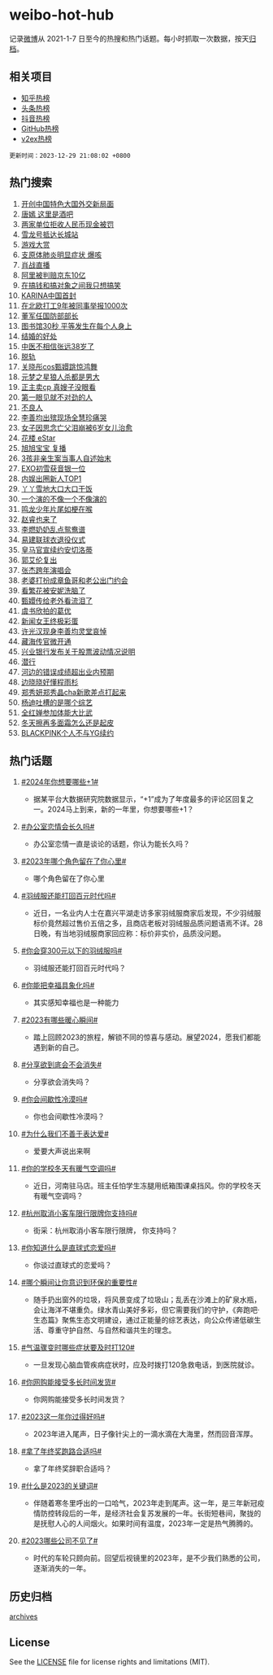 # weibo-hot-hub

记录[微博](https://www.weibo.com)从 2021-1-7 日至今的热搜和热门话题。每小时抓取一次数据，按天[归档](archives)。

## 相关项目

- [知乎热榜](https://github.com/lonnyzhang423/zhihu-hot-hub)
- [头条热榜](https://github.com/lonnyzhang423/toutiao-hot-hub)
- [抖音热榜](https://github.com/lonnyzhang423/douyin-hot-hub)
- [GitHub热榜](https://github.com/lonnyzhang423/github-hot-hub)
- [v2ex热榜](https://github.com/lonnyzhang423/v2ex-hot-hub)


`更新时间：2023-12-29 21:08:02 +0800`

## 热门搜索

1. [开创中国特色大国外交新局面](https://m.weibo.cn/search?containerid=100103type%3D1%26t%3D10%26q%3D%23%E5%BC%80%E5%88%9B%E4%B8%AD%E5%9B%BD%E7%89%B9%E8%89%B2%E5%A4%A7%E5%9B%BD%E5%A4%96%E4%BA%A4%E6%96%B0%E5%B1%80%E9%9D%A2%23&stream_entry_id=51&isnewpage=1&extparam=seat%3D1%26stream_entry_id%3D51%26pos%3D0%26filter_type%3Drealtimehot%26dgr%3D0%26c_type%3D51%26q%3D%2523%25E5%25BC%2580%25E5%2588%259B%25E4%25B8%25AD%25E5%259B%25BD%25E7%2589%25B9%25E8%2589%25B2%25E5%25A4%25A7%25E5%259B%25BD%25E5%25A4%2596%25E4%25BA%25A4%25E6%2596%25B0%25E5%25B1%2580%25E9%259D%25A2%2523%26cate%3D10103%26display_time%3D1703855281%26pre_seqid%3D1703855281034015659163)
1. [唐嫣 这里是酒吧](https://m.weibo.cn/search?containerid=100103type%3D1%26t%3D10%26q%3D%E5%94%90%E5%AB%A3+%E8%BF%99%E9%87%8C%E6%98%AF%E9%85%92%E5%90%A7&stream_entry_id=31&isnewpage=1&extparam=seat%3D1%26lcate%3D5001%26filter_type%3Drealtimehot%26c_type%3D31%26q%3D%25E5%2594%2590%25E5%25AB%25A3%2520%25E8%25BF%2599%25E9%2587%258C%25E6%2598%25AF%25E9%2585%2592%25E5%2590%25A7%26cate%3D5001%26stream_entry_id%3D31%26pos%3D0%26band_rank%3D1%26realpos%3D1%26flag%3D2%26dgr%3D0%26display_time%3D1703855281%26pre_seqid%3D1703855281034015659163)
1. [两家单位拒收人民币现金被罚](https://m.weibo.cn/search?containerid=100103type%3D1%26t%3D10%26q%3D%23%E4%B8%A4%E5%AE%B6%E5%8D%95%E4%BD%8D%E6%8B%92%E6%94%B6%E4%BA%BA%E6%B0%91%E5%B8%81%E7%8E%B0%E9%87%91%E8%A2%AB%E7%BD%9A%23&stream_entry_id=31&isnewpage=1&extparam=seat%3D1%26lcate%3D5001%26filter_type%3Drealtimehot%26c_type%3D31%26q%3D%2523%25E4%25B8%25A4%25E5%25AE%25B6%25E5%258D%2595%25E4%25BD%258D%25E6%258B%2592%25E6%2594%25B6%25E4%25BA%25BA%25E6%25B0%2591%25E5%25B8%2581%25E7%258E%25B0%25E9%2587%2591%25E8%25A2%25AB%25E7%25BD%259A%2523%26cate%3D5001%26stream_entry_id%3D31%26pos%3D1%26band_rank%3D2%26realpos%3D2%26flag%3D2%26dgr%3D0%26display_time%3D1703855281%26pre_seqid%3D1703855281034015659163)
1. [雪龙号抵达长城站](https://m.weibo.cn/search?containerid=100103type%3D1%26t%3D10%26q%3D%23%E9%9B%AA%E9%BE%99%E5%8F%B7%E6%8A%B5%E8%BE%BE%E9%95%BF%E5%9F%8E%E7%AB%99%23&stream_entry_id=31&isnewpage=1&extparam=seat%3D1%26lcate%3D5001%26filter_type%3Drealtimehot%26c_type%3D31%26q%3D%2523%25E9%259B%25AA%25E9%25BE%2599%25E5%258F%25B7%25E6%258A%25B5%25E8%25BE%25BE%25E9%2595%25BF%25E5%259F%258E%25E7%25AB%2599%2523%26cate%3D5001%26stream_entry_id%3D31%26pos%3D2%26band_rank%3D3%26realpos%3D3%26flag%3D0%26dgr%3D0%26display_time%3D1703855281%26pre_seqid%3D1703855281034015659163)
1. [游戏大赏](https://m.weibo.cn/search?containerid=100103type%3D1%26t%3D10%26q%3D%23%E6%B8%B8%E6%88%8F%E5%A4%A7%E8%B5%8F%23&stream_entry_id=31&isnewpage=1&extparam=seat%3D1%26lcate%3D5001%26adid%3D216390%26filter_type%3Drealtimehot%26is_ad_pos%3D1%26c_type%3D31%26q%3D%2523%25E6%25B8%25B8%25E6%2588%258F%25E5%25A4%25A7%25E8%25B5%258F%2523%26cate%3D5001%26stream_entry_id%3D31%26pos%3D3%26band_rank%3D4%26dgr%3D0%26display_time%3D1703855281%26pre_seqid%3D1703855281034015659163)
1. [支原体肺炎明显症状 爆咳](https://m.weibo.cn/search?containerid=100103type%3D1%26t%3D10%26q%3D%E6%94%AF%E5%8E%9F%E4%BD%93%E8%82%BA%E7%82%8E%E6%98%8E%E6%98%BE%E7%97%87%E7%8A%B6+%E7%88%86%E5%92%B3&stream_entry_id=31&isnewpage=1&extparam=seat%3D1%26lcate%3D5001%26filter_type%3Drealtimehot%26c_type%3D31%26q%3D%25E6%2594%25AF%25E5%258E%259F%25E4%25BD%2593%25E8%2582%25BA%25E7%2582%258E%25E6%2598%258E%25E6%2598%25BE%25E7%2597%2587%25E7%258A%25B6%2520%25E7%2588%2586%25E5%2592%25B3%26cate%3D5001%26stream_entry_id%3D31%26pos%3D4%26band_rank%3D4%26realpos%3D4%26flag%3D2%26dgr%3D0%26display_time%3D1703855281%26pre_seqid%3D1703855281034015659163)
1. [肖战直播](https://m.weibo.cn/search?containerid=100103type%3D1%26t%3D10%26q%3D%E8%82%96%E6%88%98%E7%9B%B4%E6%92%AD&stream_entry_id=31&isnewpage=1&extparam=seat%3D1%26lcate%3D5001%26filter_type%3Drealtimehot%26c_type%3D31%26q%3D%25E8%2582%2596%25E6%2588%2598%25E7%259B%25B4%25E6%2592%25AD%26cate%3D5001%26stream_entry_id%3D31%26pos%3D5%26band_rank%3D5%26realpos%3D5%26flag%3D1%26dgr%3D0%26display_time%3D1703855281%26pre_seqid%3D1703855281034015659163)
1. [阿里被判赔京东10亿](https://m.weibo.cn/search?containerid=100103type%3D1%26t%3D10%26q%3D%23%E9%98%BF%E9%87%8C%E8%A2%AB%E5%88%A4%E8%B5%94%E4%BA%AC%E4%B8%9C10%E4%BA%BF%23&stream_entry_id=31&isnewpage=1&extparam=seat%3D1%26lcate%3D5001%26filter_type%3Drealtimehot%26c_type%3D31%26q%3D%2523%25E9%2598%25BF%25E9%2587%258C%25E8%25A2%25AB%25E5%2588%25A4%25E8%25B5%2594%25E4%25BA%25AC%25E4%25B8%259C10%25E4%25BA%25BF%2523%26cate%3D5001%26stream_entry_id%3D31%26pos%3D6%26band_rank%3D6%26realpos%3D6%26flag%3D2%26dgr%3D0%26display_time%3D1703855281%26pre_seqid%3D1703855281034015659163)
1. [在搞钱和搞对象之间我只想搞笑](https://m.weibo.cn/search?containerid=100103type%3D1%26t%3D10%26q%3D%23%E5%9C%A8%E6%90%9E%E9%92%B1%E5%92%8C%E6%90%9E%E5%AF%B9%E8%B1%A1%E4%B9%8B%E9%97%B4%E6%88%91%E5%8F%AA%E6%83%B3%E6%90%9E%E7%AC%91%23&stream_entry_id=31&isnewpage=1&extparam=seat%3D1%26adid%3D216403%26filter_type%3Drealtimehot%26c_type%3D31%26topic_ad%3D1%26cate%3D5001%26stream_entry_id%3D31%26pos%3D7%26is_ad_pos%3D1%26lcate%3D5001%26band_rank%3D7%26q%3D%2523%25E5%259C%25A8%25E6%2590%259E%25E9%2592%25B1%25E5%2592%258C%25E6%2590%259E%25E5%25AF%25B9%25E8%25B1%25A1%25E4%25B9%258B%25E9%2597%25B4%25E6%2588%2591%25E5%258F%25AA%25E6%2583%25B3%25E6%2590%259E%25E7%25AC%2591%2523%26dgr%3D0%26display_time%3D1703855281%26pre_seqid%3D1703855281034015659163)
1. [KARINA中国首封](https://m.weibo.cn/search?containerid=100103type%3D1%26t%3D10%26q%3D%23KARINA%E4%B8%AD%E5%9B%BD%E9%A6%96%E5%B0%81%23&stream_entry_id=31&isnewpage=1&extparam=seat%3D1%26lcate%3D5001%26filter_type%3Drealtimehot%26c_type%3D31%26q%3D%2523KARINA%25E4%25B8%25AD%25E5%259B%25BD%25E9%25A6%2596%25E5%25B0%2581%2523%26cate%3D5001%26stream_entry_id%3D31%26pos%3D8%26band_rank%3D7%26realpos%3D7%26flag%3D1%26dgr%3D0%26display_time%3D1703855281%26pre_seqid%3D1703855281034015659163)
1. [在北欧打工9年被同事举报1000次](https://m.weibo.cn/search?containerid=100103type%3D1%26t%3D10%26q%3D%23%E5%9C%A8%E5%8C%97%E6%AC%A7%E6%89%93%E5%B7%A59%E5%B9%B4%E8%A2%AB%E5%90%8C%E4%BA%8B%E4%B8%BE%E6%8A%A51000%E6%AC%A1%23&stream_entry_id=31&isnewpage=1&extparam=seat%3D1%26lcate%3D5001%26filter_type%3Drealtimehot%26c_type%3D31%26q%3D%2523%25E5%259C%25A8%25E5%258C%2597%25E6%25AC%25A7%25E6%2589%2593%25E5%25B7%25A59%25E5%25B9%25B4%25E8%25A2%25AB%25E5%2590%258C%25E4%25BA%258B%25E4%25B8%25BE%25E6%258A%25A51000%25E6%25AC%25A1%2523%26cate%3D5001%26stream_entry_id%3D31%26pos%3D9%26band_rank%3D8%26realpos%3D8%26flag%3D0%26dgr%3D0%26display_time%3D1703855281%26pre_seqid%3D1703855281034015659163)
1. [董军任国防部部长](https://m.weibo.cn/search?containerid=100103type%3D1%26t%3D10%26q%3D%23%E8%91%A3%E5%86%9B%E4%BB%BB%E5%9B%BD%E9%98%B2%E9%83%A8%E9%83%A8%E9%95%BF%23&stream_entry_id=31&isnewpage=1&extparam=seat%3D1%26lcate%3D5001%26filter_type%3Drealtimehot%26c_type%3D31%26q%3D%2523%25E8%2591%25A3%25E5%2586%259B%25E4%25BB%25BB%25E5%259B%25BD%25E9%2598%25B2%25E9%2583%25A8%25E9%2583%25A8%25E9%2595%25BF%2523%26cate%3D5001%26stream_entry_id%3D31%26pos%3D10%26band_rank%3D9%26realpos%3D9%26flag%3D0%26dgr%3D0%26display_time%3D1703855281%26pre_seqid%3D1703855281034015659163)
1. [图书馆30秒 平等发生在每个人身上](https://m.weibo.cn/search?containerid=100103type%3D1%26t%3D10%26q%3D%E5%9B%BE%E4%B9%A6%E9%A6%8630%E7%A7%92+%E5%B9%B3%E7%AD%89%E5%8F%91%E7%94%9F%E5%9C%A8%E6%AF%8F%E4%B8%AA%E4%BA%BA%E8%BA%AB%E4%B8%8A&stream_entry_id=31&isnewpage=1&extparam=seat%3D1%26lcate%3D5001%26filter_type%3Drealtimehot%26c_type%3D31%26q%3D%25E5%259B%25BE%25E4%25B9%25A6%25E9%25A6%258630%25E7%25A7%2592%2520%25E5%25B9%25B3%25E7%25AD%2589%25E5%258F%2591%25E7%2594%259F%25E5%259C%25A8%25E6%25AF%258F%25E4%25B8%25AA%25E4%25BA%25BA%25E8%25BA%25AB%25E4%25B8%258A%26cate%3D5001%26stream_entry_id%3D31%26pos%3D11%26band_rank%3D10%26realpos%3D10%26flag%3D1%26dgr%3D0%26display_time%3D1703855281%26pre_seqid%3D1703855281034015659163)
1. [结婚的好处](https://m.weibo.cn/search?containerid=100103type%3D1%26t%3D10%26q%3D%E7%BB%93%E5%A9%9A%E7%9A%84%E5%A5%BD%E5%A4%84&stream_entry_id=31&isnewpage=1&extparam=seat%3D1%26lcate%3D5001%26filter_type%3Drealtimehot%26c_type%3D31%26q%3D%25E7%25BB%2593%25E5%25A9%259A%25E7%259A%2584%25E5%25A5%25BD%25E5%25A4%2584%26cate%3D5001%26stream_entry_id%3D31%26pos%3D12%26band_rank%3D11%26realpos%3D11%26flag%3D0%26dgr%3D0%26display_time%3D1703855281%26pre_seqid%3D1703855281034015659163)
1. [中医不相信张远38岁了](https://m.weibo.cn/search?containerid=100103type%3D1%26t%3D10%26q%3D%E4%B8%AD%E5%8C%BB%E4%B8%8D%E7%9B%B8%E4%BF%A1%E5%BC%A0%E8%BF%9C38%E5%B2%81%E4%BA%86&stream_entry_id=31&isnewpage=1&extparam=seat%3D1%26lcate%3D5001%26filter_type%3Drealtimehot%26c_type%3D31%26q%3D%25E4%25B8%25AD%25E5%258C%25BB%25E4%25B8%258D%25E7%259B%25B8%25E4%25BF%25A1%25E5%25BC%25A0%25E8%25BF%259C38%25E5%25B2%2581%25E4%25BA%2586%26cate%3D5001%26stream_entry_id%3D31%26pos%3D13%26band_rank%3D12%26realpos%3D12%26flag%3D2%26dgr%3D0%26display_time%3D1703855281%26pre_seqid%3D1703855281034015659163)
1. [脱轨](https://m.weibo.cn/search?containerid=100103type%3D1%26t%3D10%26q%3D%E8%84%B1%E8%BD%A8&stream_entry_id=31&isnewpage=1&extparam=seat%3D1%26lcate%3D5001%26filter_type%3Drealtimehot%26c_type%3D31%26q%3D%25E8%2584%25B1%25E8%25BD%25A8%26cate%3D5001%26stream_entry_id%3D31%26pos%3D14%26band_rank%3D13%26realpos%3D13%26flag%3D1%26dgr%3D0%26display_time%3D1703855281%26pre_seqid%3D1703855281034015659163)
1. [关晓彤cos甄嬛跳惊鸿舞](https://m.weibo.cn/search?containerid=100103type%3D1%26t%3D10%26q%3D%23%E5%85%B3%E6%99%93%E5%BD%A4cos%E7%94%84%E5%AC%9B%E8%B7%B3%E6%83%8A%E9%B8%BF%E8%88%9E%23&stream_entry_id=31&isnewpage=1&extparam=seat%3D1%26lcate%3D5001%26filter_type%3Drealtimehot%26c_type%3D31%26q%3D%2523%25E5%2585%25B3%25E6%2599%2593%25E5%25BD%25A4cos%25E7%2594%2584%25E5%25AC%259B%25E8%25B7%25B3%25E6%2583%258A%25E9%25B8%25BF%25E8%2588%259E%2523%26cate%3D5001%26stream_entry_id%3D31%26pos%3D15%26band_rank%3D14%26realpos%3D14%26flag%3D1%26dgr%3D0%26display_time%3D1703855281%26pre_seqid%3D1703855281034015659163)
1. [元梦之星狼人杀都是男大](https://m.weibo.cn/search?containerid=100103type%3D1%26t%3D10%26q%3D%23%E5%85%83%E6%A2%A6%E4%B9%8B%E6%98%9F%E7%8B%BC%E4%BA%BA%E6%9D%80%E9%83%BD%E6%98%AF%E7%94%B7%E5%A4%A7%23&stream_entry_id=31&isnewpage=1&extparam=seat%3D1%26lcate%3D5001%26adid%3D216945%26filter_type%3Drealtimehot%26c_type%3D31%26q%3D%2523%25E5%2585%2583%25E6%25A2%25A6%25E4%25B9%258B%25E6%2598%259F%25E7%258B%25BC%25E4%25BA%25BA%25E6%259D%2580%25E9%2583%25BD%25E6%2598%25AF%25E7%2594%25B7%25E5%25A4%25A7%2523%26cate%3D5001%26stream_entry_id%3D31%26pos%3D16%26band_rank%3D15%26realpos%3D15%26flag%3D0%26dgr%3D0%26display_time%3D1703855281%26pre_seqid%3D1703855281034015659163)
1. [正主卖cp 真嫂子没眼看](https://m.weibo.cn/search?containerid=100103type%3D1%26t%3D10%26q%3D%E6%AD%A3%E4%B8%BB%E5%8D%96cp+%E7%9C%9F%E5%AB%82%E5%AD%90%E6%B2%A1%E7%9C%BC%E7%9C%8B&stream_entry_id=31&isnewpage=1&extparam=seat%3D1%26lcate%3D5001%26filter_type%3Drealtimehot%26c_type%3D31%26q%3D%25E6%25AD%25A3%25E4%25B8%25BB%25E5%258D%2596cp%2520%25E7%259C%259F%25E5%25AB%2582%25E5%25AD%2590%25E6%25B2%25A1%25E7%259C%25BC%25E7%259C%258B%26cate%3D5001%26stream_entry_id%3D31%26pos%3D17%26band_rank%3D16%26realpos%3D16%26flag%3D2%26dgr%3D0%26display_time%3D1703855281%26pre_seqid%3D1703855281034015659163)
1. [第一眼见就不对劲的人](https://m.weibo.cn/search?containerid=100103type%3D1%26t%3D10%26q%3D%E7%AC%AC%E4%B8%80%E7%9C%BC%E8%A7%81%E5%B0%B1%E4%B8%8D%E5%AF%B9%E5%8A%B2%E7%9A%84%E4%BA%BA&stream_entry_id=31&isnewpage=1&extparam=seat%3D1%26lcate%3D5001%26filter_type%3Drealtimehot%26c_type%3D31%26q%3D%25E7%25AC%25AC%25E4%25B8%2580%25E7%259C%25BC%25E8%25A7%2581%25E5%25B0%25B1%25E4%25B8%258D%25E5%25AF%25B9%25E5%258A%25B2%25E7%259A%2584%25E4%25BA%25BA%26cate%3D5001%26stream_entry_id%3D31%26pos%3D18%26band_rank%3D17%26realpos%3D17%26flag%3D0%26dgr%3D0%26display_time%3D1703855281%26pre_seqid%3D1703855281034015659163)
1. [不良人](https://m.weibo.cn/search?containerid=100103type%3D1%26t%3D10%26q%3D%E4%B8%8D%E8%89%AF%E4%BA%BA&stream_entry_id=31&isnewpage=1&extparam=seat%3D1%26lcate%3D5001%26filter_type%3Drealtimehot%26c_type%3D31%26q%3D%25E4%25B8%258D%25E8%2589%25AF%25E4%25BA%25BA%26cate%3D5001%26stream_entry_id%3D31%26pos%3D19%26band_rank%3D18%26realpos%3D18%26flag%3D0%26dgr%3D0%26display_time%3D1703855281%26pre_seqid%3D1703855281034015659163)
1. [李善均出殡现场全慧珍痛哭](https://m.weibo.cn/search?containerid=100103type%3D1%26t%3D10%26q%3D%23%E6%9D%8E%E5%96%84%E5%9D%87%E5%87%BA%E6%AE%A1%E7%8E%B0%E5%9C%BA%E5%85%A8%E6%85%A7%E7%8F%8D%E7%97%9B%E5%93%AD%23&stream_entry_id=31&isnewpage=1&extparam=seat%3D1%26lcate%3D5001%26filter_type%3Drealtimehot%26c_type%3D31%26q%3D%2523%25E6%259D%258E%25E5%2596%2584%25E5%259D%2587%25E5%2587%25BA%25E6%25AE%25A1%25E7%258E%25B0%25E5%259C%25BA%25E5%2585%25A8%25E6%2585%25A7%25E7%258F%258D%25E7%2597%259B%25E5%2593%25AD%2523%26cate%3D5001%26stream_entry_id%3D31%26pos%3D20%26band_rank%3D19%26realpos%3D19%26flag%3D0%26dgr%3D0%26display_time%3D1703855281%26pre_seqid%3D1703855281034015659163)
1. [女子因思念亡父泪崩被6岁女儿治愈](https://m.weibo.cn/search?containerid=100103type%3D1%26t%3D10%26q%3D%23%E5%A5%B3%E5%AD%90%E5%9B%A0%E6%80%9D%E5%BF%B5%E4%BA%A1%E7%88%B6%E6%B3%AA%E5%B4%A9%E8%A2%AB6%E5%B2%81%E5%A5%B3%E5%84%BF%E6%B2%BB%E6%84%88%23&stream_entry_id=31&isnewpage=1&extparam=seat%3D1%26lcate%3D5001%26filter_type%3Drealtimehot%26c_type%3D31%26q%3D%2523%25E5%25A5%25B3%25E5%25AD%2590%25E5%259B%25A0%25E6%2580%259D%25E5%25BF%25B5%25E4%25BA%25A1%25E7%2588%25B6%25E6%25B3%25AA%25E5%25B4%25A9%25E8%25A2%25AB6%25E5%25B2%2581%25E5%25A5%25B3%25E5%2584%25BF%25E6%25B2%25BB%25E6%2584%2588%2523%26cate%3D5001%26stream_entry_id%3D31%26pos%3D21%26band_rank%3D20%26realpos%3D20%26flag%3D32768%26dgr%3D0%26display_time%3D1703855281%26pre_seqid%3D1703855281034015659163)
1. [花楼 eStar](https://m.weibo.cn/search?containerid=100103type%3D1%26t%3D10%26q%3D%E8%8A%B1%E6%A5%BC+eStar&stream_entry_id=31&isnewpage=1&extparam=seat%3D1%26lcate%3D5001%26filter_type%3Drealtimehot%26c_type%3D31%26q%3D%25E8%258A%25B1%25E6%25A5%25BC%2520eStar%26cate%3D5001%26stream_entry_id%3D31%26pos%3D22%26band_rank%3D21%26realpos%3D21%26flag%3D1%26dgr%3D0%26display_time%3D1703855281%26pre_seqid%3D1703855281034015659163)
1. [旭旭宝宝 复播](https://m.weibo.cn/search?containerid=100103type%3D1%26t%3D10%26q%3D%E6%97%AD%E6%97%AD%E5%AE%9D%E5%AE%9D+%E5%A4%8D%E6%92%AD&stream_entry_id=31&isnewpage=1&extparam=seat%3D1%26lcate%3D5001%26filter_type%3Drealtimehot%26c_type%3D31%26q%3D%25E6%2597%25AD%25E6%2597%25AD%25E5%25AE%259D%25E5%25AE%259D%2520%25E5%25A4%258D%25E6%2592%25AD%26cate%3D5001%26stream_entry_id%3D31%26pos%3D23%26band_rank%3D22%26realpos%3D22%26flag%3D0%26dgr%3D0%26display_time%3D1703855281%26pre_seqid%3D1703855281034015659163)
1. [3孩非亲生案当事人自述始末](https://m.weibo.cn/search?containerid=100103type%3D1%26t%3D10%26q%3D%233%E5%AD%A9%E9%9D%9E%E4%BA%B2%E7%94%9F%E6%A1%88%E5%BD%93%E4%BA%8B%E4%BA%BA%E8%87%AA%E8%BF%B0%E5%A7%8B%E6%9C%AB%23&stream_entry_id=31&isnewpage=1&extparam=seat%3D1%26lcate%3D5001%26filter_type%3Drealtimehot%26c_type%3D31%26q%3D%25233%25E5%25AD%25A9%25E9%259D%259E%25E4%25BA%25B2%25E7%2594%259F%25E6%25A1%2588%25E5%25BD%2593%25E4%25BA%258B%25E4%25BA%25BA%25E8%2587%25AA%25E8%25BF%25B0%25E5%25A7%258B%25E6%259C%25AB%2523%26cate%3D5001%26stream_entry_id%3D31%26pos%3D24%26band_rank%3D23%26realpos%3D23%26flag%3D1%26dgr%3D0%26display_time%3D1703855281%26pre_seqid%3D1703855281034015659163)
1. [EXO初雪获音银一位](https://m.weibo.cn/search?containerid=100103type%3D1%26t%3D10%26q%3D%23EXO%E5%88%9D%E9%9B%AA%E8%8E%B7%E9%9F%B3%E9%93%B6%E4%B8%80%E4%BD%8D%23&stream_entry_id=31&isnewpage=1&extparam=seat%3D1%26lcate%3D5001%26filter_type%3Drealtimehot%26c_type%3D31%26q%3D%2523EXO%25E5%2588%259D%25E9%259B%25AA%25E8%258E%25B7%25E9%259F%25B3%25E9%2593%25B6%25E4%25B8%2580%25E4%25BD%258D%2523%26cate%3D5001%26stream_entry_id%3D31%26pos%3D25%26band_rank%3D24%26realpos%3D24%26flag%3D0%26dgr%3D0%26display_time%3D1703855281%26pre_seqid%3D1703855281034015659163)
1. [内娱出圈新人TOP1](https://m.weibo.cn/search?containerid=100103type%3D1%26t%3D10%26q%3D%23%E5%86%85%E5%A8%B1%E5%87%BA%E5%9C%88%E6%96%B0%E4%BA%BATOP1%23&stream_entry_id=31&isnewpage=1&extparam=seat%3D1%26lcate%3D5001%26filter_type%3Drealtimehot%26c_type%3D31%26q%3D%2523%25E5%2586%2585%25E5%25A8%25B1%25E5%2587%25BA%25E5%259C%2588%25E6%2596%25B0%25E4%25BA%25BATOP1%2523%26cate%3D5001%26stream_entry_id%3D31%26pos%3D26%26band_rank%3D25%26realpos%3D25%26flag%3D1%26dgr%3D0%26display_time%3D1703855281%26pre_seqid%3D1703855281034015659163)
1. [丫丫雪地大口大口干饭](https://m.weibo.cn/search?containerid=100103type%3D1%26t%3D10%26q%3D%23%E4%B8%AB%E4%B8%AB%E9%9B%AA%E5%9C%B0%E5%A4%A7%E5%8F%A3%E5%A4%A7%E5%8F%A3%E5%B9%B2%E9%A5%AD%23&stream_entry_id=31&isnewpage=1&extparam=seat%3D1%26lcate%3D5001%26filter_type%3Drealtimehot%26c_type%3D31%26q%3D%2523%25E4%25B8%25AB%25E4%25B8%25AB%25E9%259B%25AA%25E5%259C%25B0%25E5%25A4%25A7%25E5%258F%25A3%25E5%25A4%25A7%25E5%258F%25A3%25E5%25B9%25B2%25E9%25A5%25AD%2523%26cate%3D5001%26stream_entry_id%3D31%26pos%3D27%26band_rank%3D26%26realpos%3D26%26flag%3D32768%26dgr%3D0%26display_time%3D1703855281%26pre_seqid%3D1703855281034015659163)
1. [一个演的不像一个不像演的](https://m.weibo.cn/search?containerid=100103type%3D1%26t%3D10%26q%3D%E4%B8%80%E4%B8%AA%E6%BC%94%E7%9A%84%E4%B8%8D%E5%83%8F%E4%B8%80%E4%B8%AA%E4%B8%8D%E5%83%8F%E6%BC%94%E7%9A%84&stream_entry_id=31&isnewpage=1&extparam=seat%3D1%26lcate%3D5001%26filter_type%3Drealtimehot%26c_type%3D31%26q%3D%25E4%25B8%2580%25E4%25B8%25AA%25E6%25BC%2594%25E7%259A%2584%25E4%25B8%258D%25E5%2583%258F%25E4%25B8%2580%25E4%25B8%25AA%25E4%25B8%258D%25E5%2583%258F%25E6%25BC%2594%25E7%259A%2584%26cate%3D5001%26stream_entry_id%3D31%26pos%3D28%26band_rank%3D27%26realpos%3D27%26flag%3D0%26dgr%3D0%26display_time%3D1703855281%26pre_seqid%3D1703855281034015659163)
1. [鸣龙少年片尾如梗在喉](https://m.weibo.cn/search?containerid=100103type%3D1%26t%3D10%26q%3D%E9%B8%A3%E9%BE%99%E5%B0%91%E5%B9%B4%E7%89%87%E5%B0%BE%E5%A6%82%E6%A2%97%E5%9C%A8%E5%96%89&stream_entry_id=31&isnewpage=1&extparam=seat%3D1%26lcate%3D5001%26filter_type%3Drealtimehot%26c_type%3D31%26q%3D%25E9%25B8%25A3%25E9%25BE%2599%25E5%25B0%2591%25E5%25B9%25B4%25E7%2589%2587%25E5%25B0%25BE%25E5%25A6%2582%25E6%25A2%2597%25E5%259C%25A8%25E5%2596%2589%26cate%3D5001%26stream_entry_id%3D31%26pos%3D29%26band_rank%3D28%26realpos%3D28%26flag%3D1%26dgr%3D0%26display_time%3D1703855281%26pre_seqid%3D1703855281034015659163)
1. [赵睿也来了](https://m.weibo.cn/search?containerid=100103type%3D1%26t%3D10%26q%3D%23%E8%B5%B5%E7%9D%BF%E4%B9%9F%E6%9D%A5%E4%BA%86%23&stream_entry_id=31&isnewpage=1&extparam=seat%3D1%26lcate%3D5001%26filter_type%3Drealtimehot%26c_type%3D31%26q%3D%2523%25E8%25B5%25B5%25E7%259D%25BF%25E4%25B9%259F%25E6%259D%25A5%25E4%25BA%2586%2523%26cate%3D5001%26stream_entry_id%3D31%26pos%3D30%26band_rank%3D29%26realpos%3D29%26flag%3D1%26dgr%3D0%26display_time%3D1703855281%26pre_seqid%3D1703855281034015659163)
1. [李燃奶奶乱点鸳鸯谱](https://m.weibo.cn/search?containerid=100103type%3D1%26t%3D10%26q%3D%E6%9D%8E%E7%87%83%E5%A5%B6%E5%A5%B6%E4%B9%B1%E7%82%B9%E9%B8%B3%E9%B8%AF%E8%B0%B1&stream_entry_id=31&isnewpage=1&extparam=seat%3D1%26lcate%3D5001%26filter_type%3Drealtimehot%26c_type%3D31%26q%3D%25E6%259D%258E%25E7%2587%2583%25E5%25A5%25B6%25E5%25A5%25B6%25E4%25B9%25B1%25E7%2582%25B9%25E9%25B8%25B3%25E9%25B8%25AF%25E8%25B0%25B1%26cate%3D5001%26stream_entry_id%3D31%26pos%3D31%26band_rank%3D30%26realpos%3D30%26flag%3D1%26dgr%3D0%26display_time%3D1703855281%26pre_seqid%3D1703855281034015659163)
1. [易建联球衣退役仪式](https://m.weibo.cn/search?containerid=100103type%3D1%26t%3D10%26q%3D%23%E6%98%93%E5%BB%BA%E8%81%94%E7%90%83%E8%A1%A3%E9%80%80%E5%BD%B9%E4%BB%AA%E5%BC%8F%23&stream_entry_id=31&isnewpage=1&extparam=seat%3D1%26lcate%3D5001%26filter_type%3Drealtimehot%26c_type%3D31%26q%3D%2523%25E6%2598%2593%25E5%25BB%25BA%25E8%2581%2594%25E7%2590%2583%25E8%25A1%25A3%25E9%2580%2580%25E5%25BD%25B9%25E4%25BB%25AA%25E5%25BC%258F%2523%26cate%3D5001%26stream_entry_id%3D31%26pos%3D32%26band_rank%3D31%26realpos%3D31%26flag%3D0%26dgr%3D0%26display_time%3D1703855281%26pre_seqid%3D1703855281034015659163)
1. [皇马官宣续约安切洛蒂](https://m.weibo.cn/search?containerid=100103type%3D1%26t%3D10%26q%3D%23%E7%9A%87%E9%A9%AC%E5%AE%98%E5%AE%A3%E7%BB%AD%E7%BA%A6%E5%AE%89%E5%88%87%E6%B4%9B%E8%92%82%23&stream_entry_id=31&isnewpage=1&extparam=seat%3D1%26lcate%3D5001%26filter_type%3Drealtimehot%26c_type%3D31%26q%3D%2523%25E7%259A%2587%25E9%25A9%25AC%25E5%25AE%2598%25E5%25AE%25A3%25E7%25BB%25AD%25E7%25BA%25A6%25E5%25AE%2589%25E5%2588%2587%25E6%25B4%259B%25E8%2592%2582%2523%26cate%3D5001%26stream_entry_id%3D31%26pos%3D33%26band_rank%3D32%26realpos%3D32%26flag%3D1%26dgr%3D0%26display_time%3D1703855281%26pre_seqid%3D1703855281034015659163)
1. [郭艾伦复出](https://m.weibo.cn/search?containerid=100103type%3D1%26t%3D10%26q%3D%E9%83%AD%E8%89%BE%E4%BC%A6%E5%A4%8D%E5%87%BA&stream_entry_id=31&isnewpage=1&extparam=seat%3D1%26lcate%3D5001%26filter_type%3Drealtimehot%26c_type%3D31%26q%3D%25E9%2583%25AD%25E8%2589%25BE%25E4%25BC%25A6%25E5%25A4%258D%25E5%2587%25BA%26cate%3D5001%26stream_entry_id%3D31%26pos%3D34%26band_rank%3D33%26realpos%3D33%26flag%3D1%26dgr%3D0%26display_time%3D1703855281%26pre_seqid%3D1703855281034015659163)
1. [张杰跨年演唱会](https://m.weibo.cn/search?containerid=100103type%3D1%26t%3D10%26q%3D%23%E5%BC%A0%E6%9D%B0%E8%B7%A8%E5%B9%B4%E6%BC%94%E5%94%B1%E4%BC%9A%23&stream_entry_id=31&isnewpage=1&extparam=seat%3D1%26lcate%3D5001%26filter_type%3Drealtimehot%26c_type%3D31%26q%3D%2523%25E5%25BC%25A0%25E6%259D%25B0%25E8%25B7%25A8%25E5%25B9%25B4%25E6%25BC%2594%25E5%2594%25B1%25E4%25BC%259A%2523%26cate%3D5001%26stream_entry_id%3D31%26pos%3D35%26band_rank%3D34%26realpos%3D34%26flag%3D0%26dgr%3D0%26display_time%3D1703855281%26pre_seqid%3D1703855281034015659163)
1. [老婆打扮成章鱼哥和老公出门约会](https://m.weibo.cn/search?containerid=100103type%3D1%26t%3D10%26q%3D%E8%80%81%E5%A9%86%E6%89%93%E6%89%AE%E6%88%90%E7%AB%A0%E9%B1%BC%E5%93%A5%E5%92%8C%E8%80%81%E5%85%AC%E5%87%BA%E9%97%A8%E7%BA%A6%E4%BC%9A&stream_entry_id=31&isnewpage=1&extparam=seat%3D1%26lcate%3D5001%26filter_type%3Drealtimehot%26c_type%3D31%26q%3D%25E8%2580%2581%25E5%25A9%2586%25E6%2589%2593%25E6%2589%25AE%25E6%2588%2590%25E7%25AB%25A0%25E9%25B1%25BC%25E5%2593%25A5%25E5%2592%258C%25E8%2580%2581%25E5%2585%25AC%25E5%2587%25BA%25E9%2597%25A8%25E7%25BA%25A6%25E4%25BC%259A%26cate%3D5001%26stream_entry_id%3D31%26pos%3D36%26band_rank%3D35%26realpos%3D35%26flag%3D1%26dgr%3D0%26display_time%3D1703855281%26pre_seqid%3D1703855281034015659163)
1. [看繁花被安妮洗脑了](https://m.weibo.cn/search?containerid=100103type%3D1%26t%3D10%26q%3D%E7%9C%8B%E7%B9%81%E8%8A%B1%E8%A2%AB%E5%AE%89%E5%A6%AE%E6%B4%97%E8%84%91%E4%BA%86&stream_entry_id=31&isnewpage=1&extparam=seat%3D1%26lcate%3D5001%26filter_type%3Drealtimehot%26c_type%3D31%26q%3D%25E7%259C%258B%25E7%25B9%2581%25E8%258A%25B1%25E8%25A2%25AB%25E5%25AE%2589%25E5%25A6%25AE%25E6%25B4%2597%25E8%2584%2591%25E4%25BA%2586%26cate%3D5001%26stream_entry_id%3D31%26pos%3D37%26band_rank%3D36%26realpos%3D36%26flag%3D1%26dgr%3D0%26display_time%3D1703855281%26pre_seqid%3D1703855281034015659163)
1. [甄嬛传给老外看流泪了](https://m.weibo.cn/search?containerid=100103type%3D1%26t%3D10%26q%3D%E7%94%84%E5%AC%9B%E4%BC%A0%E7%BB%99%E8%80%81%E5%A4%96%E7%9C%8B%E6%B5%81%E6%B3%AA%E4%BA%86&stream_entry_id=31&isnewpage=1&extparam=seat%3D1%26lcate%3D5001%26filter_type%3Drealtimehot%26c_type%3D31%26q%3D%25E7%2594%2584%25E5%25AC%259B%25E4%25BC%25A0%25E7%25BB%2599%25E8%2580%2581%25E5%25A4%2596%25E7%259C%258B%25E6%25B5%2581%25E6%25B3%25AA%25E4%25BA%2586%26cate%3D5001%26stream_entry_id%3D31%26pos%3D38%26band_rank%3D37%26realpos%3D37%26flag%3D1%26dgr%3D0%26display_time%3D1703855281%26pre_seqid%3D1703855281034015659163)
1. [虞书欣拍的葛优](https://m.weibo.cn/search?containerid=100103type%3D1%26t%3D10%26q%3D%23%E8%99%9E%E4%B9%A6%E6%AC%A3%E6%8B%8D%E7%9A%84%E8%91%9B%E4%BC%98%23&stream_entry_id=31&isnewpage=1&extparam=seat%3D1%26lcate%3D5001%26filter_type%3Drealtimehot%26c_type%3D31%26q%3D%2523%25E8%2599%259E%25E4%25B9%25A6%25E6%25AC%25A3%25E6%258B%258D%25E7%259A%2584%25E8%2591%259B%25E4%25BC%2598%2523%26cate%3D5001%26stream_entry_id%3D31%26pos%3D39%26band_rank%3D38%26realpos%3D38%26flag%3D0%26dgr%3D0%26display_time%3D1703855281%26pre_seqid%3D1703855281034015659163)
1. [新闻女王终极彩蛋](https://m.weibo.cn/search?containerid=100103type%3D1%26t%3D10%26q%3D%E6%96%B0%E9%97%BB%E5%A5%B3%E7%8E%8B%E7%BB%88%E6%9E%81%E5%BD%A9%E8%9B%8B&stream_entry_id=31&isnewpage=1&extparam=seat%3D1%26lcate%3D5001%26filter_type%3Drealtimehot%26c_type%3D31%26q%3D%25E6%2596%25B0%25E9%2597%25BB%25E5%25A5%25B3%25E7%258E%258B%25E7%25BB%2588%25E6%259E%2581%25E5%25BD%25A9%25E8%259B%258B%26cate%3D5001%26stream_entry_id%3D31%26pos%3D40%26band_rank%3D39%26realpos%3D39%26flag%3D1%26dgr%3D0%26display_time%3D1703855281%26pre_seqid%3D1703855281034015659163)
1. [许光汉现身李善均灵堂哀悼](https://m.weibo.cn/search?containerid=100103type%3D1%26t%3D10%26q%3D%23%E8%AE%B8%E5%85%89%E6%B1%89%E7%8E%B0%E8%BA%AB%E6%9D%8E%E5%96%84%E5%9D%87%E7%81%B5%E5%A0%82%E5%93%80%E6%82%BC%23&stream_entry_id=31&isnewpage=1&extparam=seat%3D1%26lcate%3D5001%26filter_type%3Drealtimehot%26c_type%3D31%26q%3D%2523%25E8%25AE%25B8%25E5%2585%2589%25E6%25B1%2589%25E7%258E%25B0%25E8%25BA%25AB%25E6%259D%258E%25E5%2596%2584%25E5%259D%2587%25E7%2581%25B5%25E5%25A0%2582%25E5%2593%2580%25E6%2582%25BC%2523%26cate%3D5001%26stream_entry_id%3D31%26pos%3D41%26band_rank%3D40%26realpos%3D40%26flag%3D0%26dgr%3D0%26display_time%3D1703855281%26pre_seqid%3D1703855281034015659163)
1. [藏海传官微开通](https://m.weibo.cn/search?containerid=100103type%3D1%26t%3D10%26q%3D%23%E8%97%8F%E6%B5%B7%E4%BC%A0%E5%AE%98%E5%BE%AE%E5%BC%80%E9%80%9A%23&stream_entry_id=31&isnewpage=1&extparam=seat%3D1%26lcate%3D5001%26filter_type%3Drealtimehot%26c_type%3D31%26q%3D%2523%25E8%2597%258F%25E6%25B5%25B7%25E4%25BC%25A0%25E5%25AE%2598%25E5%25BE%25AE%25E5%25BC%2580%25E9%2580%259A%2523%26cate%3D5001%26stream_entry_id%3D31%26pos%3D42%26band_rank%3D41%26realpos%3D41%26flag%3D0%26dgr%3D0%26display_time%3D1703855281%26pre_seqid%3D1703855281034015659163)
1. [兴业银行发布关于股票波动情况说明](https://m.weibo.cn/search?containerid=100103type%3D1%26t%3D10%26q%3D%23%E5%85%B4%E4%B8%9A%E9%93%B6%E8%A1%8C%E5%8F%91%E5%B8%83%E5%85%B3%E4%BA%8E%E8%82%A1%E7%A5%A8%E6%B3%A2%E5%8A%A8%E6%83%85%E5%86%B5%E8%AF%B4%E6%98%8E%23&stream_entry_id=31&isnewpage=1&extparam=seat%3D1%26lcate%3D5001%26filter_type%3Drealtimehot%26c_type%3D31%26q%3D%2523%25E5%2585%25B4%25E4%25B8%259A%25E9%2593%25B6%25E8%25A1%258C%25E5%258F%2591%25E5%25B8%2583%25E5%2585%25B3%25E4%25BA%258E%25E8%2582%25A1%25E7%25A5%25A8%25E6%25B3%25A2%25E5%258A%25A8%25E6%2583%2585%25E5%2586%25B5%25E8%25AF%25B4%25E6%2598%258E%2523%26cate%3D5001%26stream_entry_id%3D31%26pos%3D43%26band_rank%3D42%26realpos%3D42%26flag%3D1%26dgr%3D0%26display_time%3D1703855281%26pre_seqid%3D1703855281034015659163)
1. [潜行](https://m.weibo.cn/search?containerid=100103type%3D1%26t%3D10%26q%3D%E6%BD%9C%E8%A1%8C&stream_entry_id=31&isnewpage=1&extparam=seat%3D1%26lcate%3D5001%26filter_type%3Drealtimehot%26c_type%3D31%26q%3D%25E6%25BD%259C%25E8%25A1%258C%26cate%3D5001%26stream_entry_id%3D31%26pos%3D44%26band_rank%3D43%26realpos%3D43%26flag%3D0%26dgr%3D0%26display_time%3D1703855281%26pre_seqid%3D1703855281034015659163)
1. [河边的错误成绩超出业内预期](https://m.weibo.cn/search?containerid=100103type%3D1%26t%3D10%26q%3D%23%E6%B2%B3%E8%BE%B9%E7%9A%84%E9%94%99%E8%AF%AF%E6%88%90%E7%BB%A9%E8%B6%85%E5%87%BA%E4%B8%9A%E5%86%85%E9%A2%84%E6%9C%9F%23&stream_entry_id=31&isnewpage=1&extparam=seat%3D1%26lcate%3D5001%26filter_type%3Drealtimehot%26c_type%3D31%26q%3D%2523%25E6%25B2%25B3%25E8%25BE%25B9%25E7%259A%2584%25E9%2594%2599%25E8%25AF%25AF%25E6%2588%2590%25E7%25BB%25A9%25E8%25B6%2585%25E5%2587%25BA%25E4%25B8%259A%25E5%2586%2585%25E9%25A2%2584%25E6%259C%259F%2523%26cate%3D5001%26stream_entry_id%3D31%26pos%3D45%26band_rank%3D44%26realpos%3D44%26flag%3D1%26dgr%3D0%26display_time%3D1703855281%26pre_seqid%3D1703855281034015659163)
1. [边晓晓好懂程雨杉](https://m.weibo.cn/search?containerid=100103type%3D1%26t%3D10%26q%3D%E8%BE%B9%E6%99%93%E6%99%93%E5%A5%BD%E6%87%82%E7%A8%8B%E9%9B%A8%E6%9D%89&stream_entry_id=31&isnewpage=1&extparam=seat%3D1%26lcate%3D5001%26filter_type%3Drealtimehot%26c_type%3D31%26q%3D%25E8%25BE%25B9%25E6%2599%2593%25E6%2599%2593%25E5%25A5%25BD%25E6%2587%2582%25E7%25A8%258B%25E9%259B%25A8%25E6%259D%2589%26cate%3D5001%26stream_entry_id%3D31%26pos%3D46%26band_rank%3D45%26realpos%3D45%26flag%3D1%26dgr%3D0%26display_time%3D1703855281%26pre_seqid%3D1703855281034015659163)
1. [郑秀妍郑秀晶cha新歌差点打起来](https://m.weibo.cn/search?containerid=100103type%3D1%26t%3D10%26q%3D%E9%83%91%E7%A7%80%E5%A6%8D%E9%83%91%E7%A7%80%E6%99%B6cha%E6%96%B0%E6%AD%8C%E5%B7%AE%E7%82%B9%E6%89%93%E8%B5%B7%E6%9D%A5&stream_entry_id=31&isnewpage=1&extparam=seat%3D1%26lcate%3D5001%26filter_type%3Drealtimehot%26c_type%3D31%26q%3D%25E9%2583%2591%25E7%25A7%2580%25E5%25A6%258D%25E9%2583%2591%25E7%25A7%2580%25E6%2599%25B6cha%25E6%2596%25B0%25E6%25AD%258C%25E5%25B7%25AE%25E7%2582%25B9%25E6%2589%2593%25E8%25B5%25B7%25E6%259D%25A5%26cate%3D5001%26stream_entry_id%3D31%26pos%3D47%26band_rank%3D46%26realpos%3D46%26flag%3D0%26dgr%3D0%26display_time%3D1703855281%26pre_seqid%3D1703855281034015659163)
1. [杨迪吐槽的是哪个综艺](https://m.weibo.cn/search?containerid=100103type%3D1%26t%3D10%26q%3D%E6%9D%A8%E8%BF%AA%E5%90%90%E6%A7%BD%E7%9A%84%E6%98%AF%E5%93%AA%E4%B8%AA%E7%BB%BC%E8%89%BA&stream_entry_id=31&isnewpage=1&extparam=seat%3D1%26lcate%3D5001%26filter_type%3Drealtimehot%26c_type%3D31%26q%3D%25E6%259D%25A8%25E8%25BF%25AA%25E5%2590%2590%25E6%25A7%25BD%25E7%259A%2584%25E6%2598%25AF%25E5%2593%25AA%25E4%25B8%25AA%25E7%25BB%25BC%25E8%2589%25BA%26cate%3D5001%26stream_entry_id%3D31%26pos%3D48%26band_rank%3D47%26realpos%3D47%26flag%3D0%26dgr%3D0%26display_time%3D1703855281%26pre_seqid%3D1703855281034015659163)
1. [全红婵参加体能大比武](https://m.weibo.cn/search?containerid=100103type%3D1%26t%3D10%26q%3D%23%E5%85%A8%E7%BA%A2%E5%A9%B5%E5%8F%82%E5%8A%A0%E4%BD%93%E8%83%BD%E5%A4%A7%E6%AF%94%E6%AD%A6%23&stream_entry_id=31&isnewpage=1&extparam=seat%3D1%26lcate%3D5001%26filter_type%3Drealtimehot%26c_type%3D31%26q%3D%2523%25E5%2585%25A8%25E7%25BA%25A2%25E5%25A9%25B5%25E5%258F%2582%25E5%258A%25A0%25E4%25BD%2593%25E8%2583%25BD%25E5%25A4%25A7%25E6%25AF%2594%25E6%25AD%25A6%2523%26cate%3D5001%26stream_entry_id%3D31%26pos%3D49%26band_rank%3D48%26realpos%3D48%26flag%3D1%26dgr%3D0%26display_time%3D1703855281%26pre_seqid%3D1703855281034015659163)
1. [冬天擦再多面霜怎么还是起皮](https://m.weibo.cn/search?containerid=100103type%3D1%26t%3D10%26q%3D%E5%86%AC%E5%A4%A9%E6%93%A6%E5%86%8D%E5%A4%9A%E9%9D%A2%E9%9C%9C%E6%80%8E%E4%B9%88%E8%BF%98%E6%98%AF%E8%B5%B7%E7%9A%AE&stream_entry_id=31&isnewpage=1&extparam=seat%3D1%26lcate%3D5001%26filter_type%3Drealtimehot%26c_type%3D31%26q%3D%25E5%2586%25AC%25E5%25A4%25A9%25E6%2593%25A6%25E5%2586%258D%25E5%25A4%259A%25E9%259D%25A2%25E9%259C%259C%25E6%2580%258E%25E4%25B9%2588%25E8%25BF%2598%25E6%2598%25AF%25E8%25B5%25B7%25E7%259A%25AE%26cate%3D5001%26stream_entry_id%3D31%26pos%3D50%26band_rank%3D49%26realpos%3D49%26flag%3D0%26dgr%3D0%26display_time%3D1703855281%26pre_seqid%3D1703855281034015659163)
1. [BLACKPINK个人不与YG续约](https://m.weibo.cn/search?containerid=100103type%3D1%26t%3D10%26q%3D%23BLACKPINK%E4%B8%AA%E4%BA%BA%E4%B8%8D%E4%B8%8EYG%E7%BB%AD%E7%BA%A6%23&stream_entry_id=31&isnewpage=1&extparam=seat%3D1%26lcate%3D5001%26filter_type%3Drealtimehot%26c_type%3D31%26q%3D%2523BLACKPINK%25E4%25B8%25AA%25E4%25BA%25BA%25E4%25B8%258D%25E4%25B8%258EYG%25E7%25BB%25AD%25E7%25BA%25A6%2523%26cate%3D5001%26stream_entry_id%3D31%26pos%3D51%26band_rank%3D50%26realpos%3D50%26flag%3D0%26dgr%3D0%26display_time%3D1703855281%26pre_seqid%3D1703855281034015659163)

## 热门话题

1. [#2024年你想要哪些+1#](https://m.weibo.cn/search?containerid=231522type%3D1%26t%3D10%26q%3D%232024%E5%B9%B4%E4%BD%A0%E6%83%B3%E8%A6%81%E5%93%AA%E4%BA%9B%2B1%23&stream_entry_id=128&isnewpage=1&extparam=seat%3D1%26lcate%3D5004%26dgr%3D0%26pos%3D1-0-0%26c_type%3D128%26unitid%3D1703839621831%26cate%3D5004%26display_time%3D1703855282%26pre_seqid%3D1703855282417020390102)
    - 据某平台大数据研究院数据显示，“+1”成为了年度最多的评论区回复之一。2024马上到来，新的一年里，你想要哪些+1？

1. [#办公室恋情会长久吗#](https://m.weibo.cn/search?containerid=231522type%3D1%26t%3D10%26q%3D%23%E5%8A%9E%E5%85%AC%E5%AE%A4%E6%81%8B%E6%83%85%E4%BC%9A%E9%95%BF%E4%B9%85%E5%90%97%23&stream_entry_id=128&isnewpage=1&extparam=seat%3D1%26lcate%3D5004%26dgr%3D0%26pos%3D1-0-1%26c_type%3D128%26unitid%3D1703839320418%26cate%3D5004%26display_time%3D1703855282%26pre_seqid%3D1703855282417020390102)
    - 办公室恋情一直是谈论的话题，你认为能长久吗？

1. [#2023年哪个角色留在了你心里#](https://m.weibo.cn/search?containerid=231522type%3D1%26t%3D10%26q%3D%232023%E5%B9%B4%E5%93%AA%E4%B8%AA%E8%A7%92%E8%89%B2%E7%95%99%E5%9C%A8%E4%BA%86%E4%BD%A0%E5%BF%83%E9%87%8C%23&stream_entry_id=128&isnewpage=1&extparam=seat%3D1%26lcate%3D5004%26dgr%3D0%26pos%3D1-0-2%26c_type%3D128%26unitid%3D1703835130516%26cate%3D5004%26display_time%3D1703855282%26pre_seqid%3D1703855282417020390102)
    - 哪个角色留在了你心里

1. [#羽绒服还能打回百元时代吗#](https://m.weibo.cn/search?containerid=231522type%3D1%26t%3D10%26q%3D%23%E7%BE%BD%E7%BB%92%E6%9C%8D%E8%BF%98%E8%83%BD%E6%89%93%E5%9B%9E%E7%99%BE%E5%85%83%E6%97%B6%E4%BB%A3%E5%90%97%23&stream_entry_id=128&isnewpage=1&extparam=seat%3D1%26lcate%3D5004%26dgr%3D0%26pos%3D1-0-3%26c_type%3D128%26unitid%3D1703846549514%26cate%3D5004%26display_time%3D1703855282%26pre_seqid%3D1703855282417020390102)
    - 近日，一名业内人士在嘉兴平湖走访多家羽绒服商家后发现，不少羽绒服标价竟然超过售价五倍之多，且商店老板对羽绒服品质问题语焉不详。28日晚，有当地羽绒服商家回应称：标价非实价，品质没问题。

1. [#你会穿300元以下的羽绒服吗#](https://m.weibo.cn/search?containerid=231522type%3D1%26t%3D10%26q%3D%23%E4%BD%A0%E4%BC%9A%E7%A9%BF300%E5%85%83%E4%BB%A5%E4%B8%8B%E7%9A%84%E7%BE%BD%E7%BB%92%E6%9C%8D%E5%90%97%23&stream_entry_id=128&isnewpage=1&extparam=seat%3D1%26lcate%3D5004%26dgr%3D0%26pos%3D1-0-4%26c_type%3D128%26unitid%3D1703847128992%26cate%3D5004%26display_time%3D1703855282%26pre_seqid%3D1703855282417020390102)
    - 羽绒服还能打回百元时代吗？

1. [#你能把幸福具象化吗#](https://m.weibo.cn/search?containerid=231522type%3D1%26t%3D10%26q%3D%23%E4%BD%A0%E8%83%BD%E6%8A%8A%E5%B9%B8%E7%A6%8F%E5%85%B7%E8%B1%A1%E5%8C%96%E5%90%97%23&stream_entry_id=128&isnewpage=1&extparam=seat%3D1%26lcate%3D5004%26dgr%3D0%26pos%3D1-0-5%26c_type%3D128%26unitid%3D1703759550618%26cate%3D5004%26display_time%3D1703855282%26pre_seqid%3D1703855282417020390102)
    - 其实感知幸福也是一种能力

1. [#2023有哪些暖心瞬间#](https://m.weibo.cn/search?containerid=231522type%3D1%26t%3D10%26q%3D%232023%E6%9C%89%E5%93%AA%E4%BA%9B%E6%9A%96%E5%BF%83%E7%9E%AC%E9%97%B4%23&stream_entry_id=128&isnewpage=1&extparam=seat%3D1%26lcate%3D5004%26dgr%3D0%26pos%3D1-0-6%26c_type%3D128%26unitid%3D1703815661957%26cate%3D5004%26display_time%3D1703855282%26pre_seqid%3D1703855282417020390102)
    - 踏上回顾2023的旅程，解锁不同的惊喜与感动。展望2024，愿我们都能遇到新的自己。

1. [#分享欲到底会不会消失#](https://m.weibo.cn/search?containerid=231522type%3D1%26t%3D10%26q%3D%23%E5%88%86%E4%BA%AB%E6%AC%B2%E5%88%B0%E5%BA%95%E4%BC%9A%E4%B8%8D%E4%BC%9A%E6%B6%88%E5%A4%B1%23&stream_entry_id=128&isnewpage=1&extparam=seat%3D1%26lcate%3D5004%26dgr%3D0%26pos%3D1-0-7%26c_type%3D128%26unitid%3D1703774851266%26cate%3D5004%26display_time%3D1703855282%26pre_seqid%3D1703855282417020390102)
    - 分享欲会消失吗？

1. [#你会间歇性冷漠吗#](https://m.weibo.cn/search?containerid=231522type%3D1%26t%3D10%26q%3D%23%E4%BD%A0%E4%BC%9A%E9%97%B4%E6%AD%87%E6%80%A7%E5%86%B7%E6%BC%A0%E5%90%97%23&stream_entry_id=128&isnewpage=1&extparam=seat%3D1%26lcate%3D5004%26dgr%3D0%26pos%3D1-0-8%26c_type%3D128%26unitid%3D1703730138917%26cate%3D5004%26display_time%3D1703855282%26pre_seqid%3D1703855282417020390102)
    - 你也会间歇性冷漠吗？

1. [#为什么我们不善于表达爱#](https://m.weibo.cn/search?containerid=231522type%3D1%26t%3D10%26q%3D%23%E4%B8%BA%E4%BB%80%E4%B9%88%E6%88%91%E4%BB%AC%E4%B8%8D%E5%96%84%E4%BA%8E%E8%A1%A8%E8%BE%BE%E7%88%B1%23&stream_entry_id=128&isnewpage=1&extparam=seat%3D1%26lcate%3D5004%26dgr%3D0%26pos%3D1-0-9%26c_type%3D128%26unitid%3D1703770975615%26cate%3D5004%26display_time%3D1703855282%26pre_seqid%3D1703855282417020390102)
    - 爱要大声说出来啊

1. [#你的学校冬天有暖气空调吗#](https://m.weibo.cn/search?containerid=231522type%3D1%26t%3D10%26q%3D%23%E4%BD%A0%E7%9A%84%E5%AD%A6%E6%A0%A1%E5%86%AC%E5%A4%A9%E6%9C%89%E6%9A%96%E6%B0%94%E7%A9%BA%E8%B0%83%E5%90%97%23&stream_entry_id=128&isnewpage=1&extparam=seat%3D1%26lcate%3D5004%26dgr%3D0%26pos%3D1-0-10%26c_type%3D128%26unitid%3D1703815657477%26cate%3D5004%26display_time%3D1703855282%26pre_seqid%3D1703855282417020390102)
    - 近日，河南驻马店。班主任怕学生冻腿用纸箱围课桌挡风。你的学校冬天有暖气空调吗？ ​

1. [#杭州取消小客车限行限牌你支持吗#](https://m.weibo.cn/search?containerid=231522type%3D1%26t%3D10%26q%3D%23%E6%9D%AD%E5%B7%9E%E5%8F%96%E6%B6%88%E5%B0%8F%E5%AE%A2%E8%BD%A6%E9%99%90%E8%A1%8C%E9%99%90%E7%89%8C%E4%BD%A0%E6%94%AF%E6%8C%81%E5%90%97%23&stream_entry_id=128&isnewpage=1&extparam=seat%3D1%26lcate%3D5004%26dgr%3D0%26pos%3D1-0-11%26c_type%3D128%26unitid%3D1703845017289%26cate%3D5004%26display_time%3D1703855282%26pre_seqid%3D1703855282417020390102)
    - 街采：杭州取消小客车限行限牌， 你支持吗？

1. [#你知道什么是直球式恋爱吗#](https://m.weibo.cn/search?containerid=231522type%3D1%26t%3D10%26q%3D%23%E4%BD%A0%E7%9F%A5%E9%81%93%E4%BB%80%E4%B9%88%E6%98%AF%E7%9B%B4%E7%90%83%E5%BC%8F%E6%81%8B%E7%88%B1%E5%90%97%23&stream_entry_id=128&isnewpage=1&extparam=seat%3D1%26lcate%3D5004%26dgr%3D0%26pos%3D1-0-12%26c_type%3D128%26unitid%3D1703682475015%26cate%3D5004%26display_time%3D1703855282%26pre_seqid%3D1703855282417020390102)
    - 你谈过直球式的恋爱吗？

1. [#哪个瞬间让你意识到环保的重要性#](https://m.weibo.cn/search?containerid=231522type%3D1%26t%3D10%26q%3D%23%E5%93%AA%E4%B8%AA%E7%9E%AC%E9%97%B4%E8%AE%A9%E4%BD%A0%E6%84%8F%E8%AF%86%E5%88%B0%E7%8E%AF%E4%BF%9D%E7%9A%84%E9%87%8D%E8%A6%81%E6%80%A7%23&stream_entry_id=128&isnewpage=1&extparam=seat%3D1%26lcate%3D5004%26dgr%3D0%26pos%3D1-0-13%26c_type%3D128%26unitid%3D1703748149342%26cate%3D5004%26display_time%3D1703855282%26pre_seqid%3D1703855282417020390102)
    - 随手扔出窗外的垃圾，将风景变成了垃圾山；乱丢在沙滩上的矿泉水瓶，会让海洋不堪重负。绿水青山美好多彩，但它需要我们的守护，《奔跑吧·生态篇》聚焦生态文明建设，通过正能量的综艺表达，向公众传递低碳生活、尊重守护自然、与自然和谐共生的理念。

1. [#气温骤变时哪些症状要及时打120#](https://m.weibo.cn/search?containerid=231522type%3D1%26t%3D10%26q%3D%23%E6%B0%94%E6%B8%A9%E9%AA%A4%E5%8F%98%E6%97%B6%E5%93%AA%E4%BA%9B%E7%97%87%E7%8A%B6%E8%A6%81%E5%8F%8A%E6%97%B6%E6%89%93120%23&stream_entry_id=128&isnewpage=1&extparam=seat%3D1%26lcate%3D5004%26dgr%3D0%26pos%3D1-0-14%26c_type%3D128%26unitid%3D1703754745789%26cate%3D5004%26display_time%3D1703855282%26pre_seqid%3D1703855282417020390102)
    - 一旦发现心脑血管疾病症状时，应及时拨打120急救电话，到医院就诊。

1. [#你网购能接受多长时间发货#](https://m.weibo.cn/search?containerid=231522type%3D1%26t%3D10%26q%3D%23%E4%BD%A0%E7%BD%91%E8%B4%AD%E8%83%BD%E6%8E%A5%E5%8F%97%E5%A4%9A%E9%95%BF%E6%97%B6%E9%97%B4%E5%8F%91%E8%B4%A7%23&stream_entry_id=128&isnewpage=1&extparam=seat%3D1%26lcate%3D5004%26dgr%3D0%26pos%3D1-0-15%26c_type%3D128%26unitid%3D1703677675862%26cate%3D5004%26display_time%3D1703855282%26pre_seqid%3D1703855282417020390102)
    - 你网购能接受多长时间发货？

1. [#2023这一年你过得好吗#](https://m.weibo.cn/search?containerid=231522type%3D1%26t%3D10%26q%3D%232023%E8%BF%99%E4%B8%80%E5%B9%B4%E4%BD%A0%E8%BF%87%E5%BE%97%E5%A5%BD%E5%90%97%23&stream_entry_id=128&isnewpage=1&extparam=seat%3D1%26lcate%3D5004%26dgr%3D0%26pos%3D1-0-16%26c_type%3D128%26unitid%3D1703690867145%26cate%3D5004%26display_time%3D1703855282%26pre_seqid%3D1703855282417020390102)
    - 2023年进入尾声，日子像针尖上的一滴水滴在大海里，然而回音浑厚。

1. [#拿了年终奖跑路合适吗#](https://m.weibo.cn/search?containerid=231522type%3D1%26t%3D10%26q%3D%23%E6%8B%BF%E4%BA%86%E5%B9%B4%E7%BB%88%E5%A5%96%E8%B7%91%E8%B7%AF%E5%90%88%E9%80%82%E5%90%97%23&stream_entry_id=128&isnewpage=1&extparam=seat%3D1%26lcate%3D5004%26dgr%3D0%26pos%3D1-0-17%26c_type%3D128%26unitid%3D1703836333008%26cate%3D5004%26display_time%3D1703855282%26pre_seqid%3D1703855282417020390102)
    - 拿了年终奖辞职合适吗？

1. [#什么是2023的关键词#](https://m.weibo.cn/search?containerid=231522type%3D1%26t%3D10%26q%3D%23%E4%BB%80%E4%B9%88%E6%98%AF2023%E7%9A%84%E5%85%B3%E9%94%AE%E8%AF%8D%23&stream_entry_id=128&isnewpage=1&extparam=seat%3D1%26lcate%3D5004%26dgr%3D0%26pos%3D1-0-18%26c_type%3D128%26unitid%3D1703832745552%26cate%3D5004%26display_time%3D1703855282%26pre_seqid%3D1703855282417020390102)
    - 伴随着寒冬里呼出的一口哈气，2023年走到尾声。这一年，是三年新冠疫情防控转段后的一年，是经济社会复苏发展的一年。长街短巷间，聚拢的是抚慰人心的人间烟火。如果时间有温度，2023年一定是热气腾腾的。

1. [#2023哪些公司不见了#](https://m.weibo.cn/search?containerid=231522type%3D1%26t%3D10%26q%3D%232023%E5%93%AA%E4%BA%9B%E5%85%AC%E5%8F%B8%E4%B8%8D%E8%A7%81%E4%BA%86%23&stream_entry_id=128&isnewpage=1&extparam=seat%3D1%26lcate%3D5004%26dgr%3D0%26pos%3D1-0-19%26c_type%3D128%26unitid%3D1703828237552%26cate%3D5004%26display_time%3D1703855282%26pre_seqid%3D1703855282417020390102)
    - 时代的车轮只顾向前。回望后视镜里的2023年，是不少我们熟悉的公司，逐渐消失的一年。


## 历史归档

[archives](archives)

## License

See the [LICENSE](LICENSE) file for license rights and limitations (MIT).
